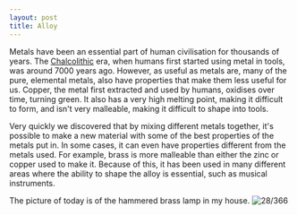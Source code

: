 ```yaml
---
layout: post
title: Alloy
---
```

Metals have been an essential part of human civilisation for thousands of years. The [Chalcolithic](https://en.m.wikipedia.org/wiki/Chalcolithic) era, when humans first started using metal in tools, was around 7000 years ago. However, as useful as metals are, many of the pure, elemental metals, also have properties that make them less useful for us. Copper, the metal first extracted and used by humans, oxidises over time, turning green. It also has a very high melting point, making it difficult to form, and isn't very malleable, making it difficult to shape into tools.

Very quickly we discovered that by mixing different metals together, it's possible to make a new material with some of the best properties of the metals put in. In some cases, it can even have properties different from the metals used. For example, brass is more malleable than either the zinc or copper used to make it. Because of this, it has been used in many different areas where the ability to shape the alloy is essential, such as musical instruments.
<!--break-->
The picture of today is of the hammered brass lamp in my house.
![28/366](media.humanboring.net/photos/2016-01-28.jpeg)